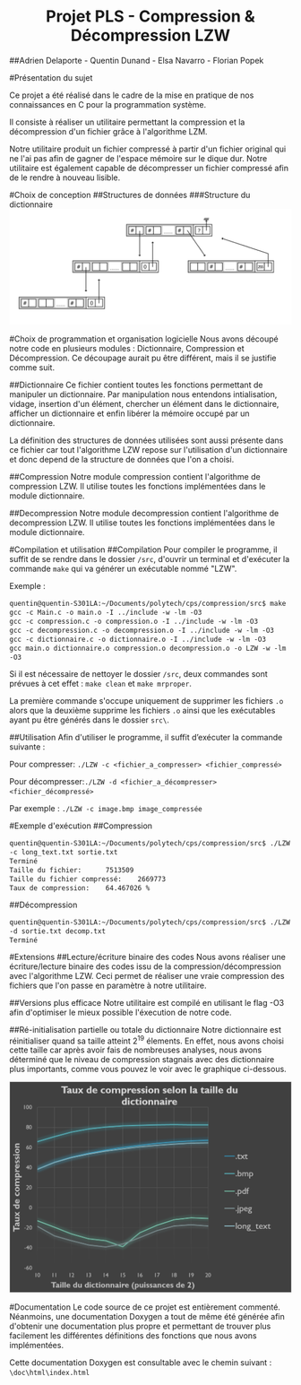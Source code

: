 
# <center>Projet PLS - Compression & Décompression LZW</center>

##Adrien Delaporte - Quentin Dunand - Elsa Navarro - Florian Popek


#Présentation du sujet

Ce projet a été réalisé dans le cadre de la mise en pratique de nos connaissances en C pour la programmation système.

Il consiste à réaliser un utilitaire permettant la compression et la décompression d'un fichier grâce à l'algorithme LZM.

Notre utilitaire produit un fichier compressé à partir d'un fichier original qui ne l'ai pas afin de gagner de l'espace mémoire sur le dique dur. Notre utilitaire est également capable de décompresser un fichier compressé afin de le rendre à nouveau lisible.

#Choix de conception
##Structures de données
###Structure du dictionnaire
![Structure du dictionnaire](img/dico_struct.jpg "Structure du dictionnaire")


#Choix de programmation et organisation logicielle
Nous avons découpé notre code en plusieurs modules : Dictionnaire, Compression et Décompression. Ce découpage aurait pu être différent, mais il se justifie comme suit.

##Dictionnaire
Ce fichier contient toutes les fonctions permettant de manipuler un dictionnaire. Par manipulation nous entendons intialisation, vidage, insertion d'un élément, chercher un élément dans le dictionnaire, afficher un dictionnaire et enfin libérer la mémoire occupé par un dictionnaire.

La définition des structures de données utilisées sont aussi présente dans ce fichier car tout l'algorithme LZW repose sur l'utilisation d'un dictionnaire et donc depend de la structure de données que l'on a choisi.

##Compression
Notre module compression contient l'algorithme de compression LZW. Il utilise toutes les fonctions implémentées dans le module dictionnaire.

##Decompression
Notre module decompression contient l'algorithme de decompression LZW. Il utilise toutes les fonctions implémentées dans le module dictionnaire.


#Compilation et utilisation
##Compilation
Pour compiler le programme, il suffit de se rendre dans le dossier `/src`, d'ouvrir un terminal et d'exécuter la commande `make` qui va générer un exécutable nommé "LZW".

Exemple :
```
quentin@quentin-S301LA:~/Documents/polytech/cps/compression/src$ make
gcc -c Main.c -o main.o -I ../include -w -lm -O3
gcc -c compression.c -o compression.o -I ../include -w -lm -O3
gcc -c decompression.c -o decompression.o -I ../include -w -lm -O3
gcc -c dictionnaire.c -o dictionnaire.o -I ../include -w -lm -O3
gcc main.o dictionnaire.o compression.o decompression.o -o LZW -w -lm -O3
```

Si il est nécessaire de nettoyer le dossier `/src`, deux commandes sont prévues à cet effet :
`make clean` et `make mrproper`.

La première commande s'occupe uniquement de supprimer les fichiers `.o` alors que la deuxième supprime les fichiers `.o` ainsi que les exécutables ayant pu être générés dans le dossier `src\`.

##Utilisation
Afin d'utiliser le programme, il suffit d’exécuter la commande suivante :

Pour compresser: `./LZW -c <fichier_a_compresser> <fichier_compressé>`

Pour décompresser:`./LZW -d <fichier_a_décompresser> <fichier_décompressé>`

Par exemple : `./LZW -c image.bmp image_compressée`

#Exemple d'exécution
##Compression
```
quentin@quentin-S301LA:~/Documents/polytech/cps/compression/src$ ./LZW -c long_text.txt sortie.txt
Terminé
Taille du fichier:		7513509
Taille du fichier compressé:	2669773
Taux de compression:	64.467026 %
```

##Décompression
```
quentin@quentin-S301LA:~/Documents/polytech/cps/compression/src$ ./LZW -d sortie.txt decomp.txt
Terminé
```

#Extensions
##Lecture/écriture binaire des codes
Nous avons réaliser une écriture/lecture binaire des codes issu de la compression/décompression avec l'algorithme LZW. Ceci permet de réaliser une vraie compression des fichiers que l'on passe en paramètre à notre utilitaire.

##Versions plus efficace
Notre utilitaire est compilé en utilisant le flag -O3 afin d'optimiser le mieux possible l'éxecution de notre code.

##Ré-initialisation partielle ou totale du dictionnaire
Notre dictionnaire est réinitialiser quand sa taille atteint 2<sup>19</sup> élements. En effet, nous avons choisi cette taille car après avoir fais de nombreuses analyses, nous avons déterminé que le niveau de compression stagnais avec des dictionnaire plus importants, comme vous pouvez le voir avec le graphique ci-dessous.

![Evolution du taux de compression par rapport à la taille du dictionnaire](img/graphique.png "Evolution du taux de compression par rapport à la taille du dictionnaire")

#Documentation
Le code source de ce projet est entièrement commenté. Néanmoins, une documentation Doxygen a tout de même été générée afin d'obtenir une documentation plus propre et permettant de trouver plus facilement les différentes définitions des fonctions que nous avons implémentées.

Cette documentation Doxygen est consultable avec le chemin suivant : `\doc\html\index.html`
